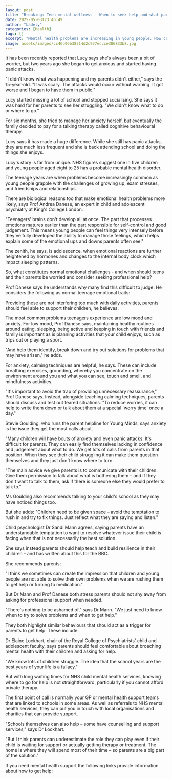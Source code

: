 ```yaml
---
layout: post
title: "Breaking: Teen mental wellness - When to seek help and what parents can do"
date: 2025-05-03T23:46:49
author: "badely"
categories: [Health]
tags: []
excerpt: "Mental health problems are increasing in young people. How can their families support them? And when should professional help be sought?"
image: assets/images/cc46b96b38514d2c937eccce386833b8.jpg
---
```


It has been recently reported that Lucy says she's always been a bit of worrier, but two years ago she began to get anxious and started having panic attacks.

"I didn't know what was happening and my parents didn't either," says the 15-year-old. "It was scary. The attacks would occur without warning. It got worse and I began to have them in public." 

Lucy started missing a lot of school and stopped socialising. She says it was hard for her parents to see her struggling. "We didn't know what to do or where to go."

For six months, she tried to manage her anxiety herself, but eventually the family decided to pay for a talking therapy called cognitive behavioural therapy.

Lucy says it has made a huge difference. While she still has panic attacks, they are much less frequent and she is back attending school and doing the things she enjoys.

Lucy's story is far from unique. NHS figures suggest one in five children and young people aged eight to 25 has a probable mental health disorder.

The teenage years are when problems become increasingly common as young people grapple with the challenges of growing up, exam stresses, and friendships and relationships.

There are biological reasons too that make emotional health problems more likely, says Prof Andrea Danese, an expert in child and adolescent psychiatry at King's College London.

"Teenagers' brains don't develop all at once. The part that processes emotions matures earlier than the part responsible for self-control and good judgement. This means young people can feel things very intensely before they've fully developed the ability to manage those feelings, which helps explain some of the emotional ups and downs parents often see."

The zenith, he says, is adolescence, when emotional reactions are further heightened by hormones and changes to the internal body clock which impact sleeping patterns.

So, what constitutes normal emotional challenges - and when should teens and their parents be worried and consider seeking professional help?

Prof Danese says he understands why many find this difficult to judge. He considers the following as normal teenage emotional traits:

Providing these are not interfering too much with daily activities, parents should feel able to support their children, he believes.

The most common problems teenagers experience are low mood and anxiety. For low mood, Prof Danese says, maintaining healthy routines around eating, sleeping, being active and keeping in touch with friends and family is important as is planning activities that your child enjoys, such as trips out or playing a sport.

"And help them identify, break down and try out solutions for problems that may have arisen," he adds.

For anxiety, calming techniques are helpful, he says. These can include breathing exercises, grounding, whereby you concentrate on the environment around you and what you can see, touch and smell, and mindfulness activities.

"It's important to avoid the trap of providing unnecessary reassurance," Prof Danese says. Instead, alongside teaching calming techniques, parents should discuss and test out feared situations. "To reduce worries, it can help to write them down or talk about them at a special 'worry time' once a day."

Stevie Goulding, who runs the parent helpline for Young Minds, says anxiety is the issue they get the most calls about. 

"Many children will have bouts of anxiety and even panic attacks. It's difficult for parents. They can easily find themselves lacking in confidence and judgement about what to do. We get lots of calls from parents in that position. When they see their child struggling it can make them question themselves and they just don't know where to turn.

"The main advice we give parents is to communicate with their children. Give them permission to talk about what is bothering them – and if they don't want to talk to them, ask if there is someone else they would prefer to talk to."

Ms Goulding also recommends talking to your child's school as they may have noticed things too.

But she adds: "Children need to be given space – avoid the temptation to rush in and try to fix things. Just reflect what they are saying and listen."

Child psychologist Dr Sandi Mann agrees, saying parents have an understandable temptation to want to resolve whatever issue their child is facing when that is not necessarily the best solution.

She says instead parents should help teach and build resilience in their children – and has written about this for the BBC.

She recommends parents:

"I think we sometimes can create the impression that children and young people are not able to solve their own problems when we are rushing them to get help or turning to medication."

But Dr Mann and Prof Danese both stress parents should not shy away from asking for professional support when needed. 

"There's nothing to be ashamed of," says Dr Mann. "We just need to know when to try to solve problems and when to get help."

They both highlight similar behaviours that should act as a trigger for parents to get help. These include:

Dr Elaine Lockhart, chair of the Royal College of Psychiatrists' child and adolescent faculty, says parents should feel comfortable about broaching mental health with their children and asking for help.

"We know lots of children struggle. The idea that the school years are the best years of your life is a fallacy."

But with long waiting times for NHS child mental health services, knowing where to go for help is not straightforward, particularly if you cannot afford private therapy.

The first point of call is normally your GP or mental health support teams that are linked to schools in some areas. As well as referrals to NHS mental health services, they can put you in touch with local organisations and charities that can provide support. 

"Schools themselves can also help – some have counselling and support services," says Dr Lockhart.  

"But I think parents can underestimate the role they can play even if their child is waiting for support or actually getting therapy or treatment. The home is where they will spend most of their time – so parents are a big part of the solution."

If you need mental health support the following links provide information about how to get help:

